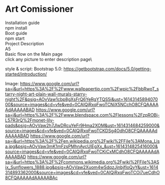 Art Comissioner
====
Installation guide\
	npm install\
Boot guide\
	npm start\
Project Description\
A5\
	Basic flow on the Main page\
	click any picture to enter description page\

style & script:
Bootstrap 5.0: https://getbootstrap.com/docs/5.0/getting-started/introduction/ 

Image:
https://www.google.com/url?sa=i&url=https%3A%2F%2Fwww.wallpapertip.com%2Fwpic%2FbbRwoT_starry-night-art-plain-wall-murals-starry-night%2F&psig=AOvVaw1cbp8gXsFrQ6YeRgYTQS5i&ust=1614314589407000&source=images&cd=vfe&ved=0CAIQjRxqFwoTCNiX5NCchO8CFQAAAAAdAAAAABAD
https://www.google.com/url?sa=i&url=https%3A%2F%2Fwww.blendspace.com%2Flessons%2FzpROBj-L57R3rQ%2Fmonet-lily-pads&psig=AOvVaw2h7JlwDRcuYeFr9Hma2XOM&ust=1614314684259000&source=images&cd=vfe&ved=0CAIQjRxqFwoTCKDSg4OdhO8CFQAAAAAdAAAAABAD
https://www.google.com/url?sa=i&url=https%3A%2F%2Fen.wikipedia.org%2Fwiki%2FFile%3AMona_Lisa.jpg&psig=AOvVaw3mK1mFzsPMhnAycUlEgXx_&ust=1614314825416000&source=images&cd=vfe&ved=0CAIQjRxqFwoTCKiCxMCdhO8CFQAAAAAdAAAAABAD
https://www.google.com/url?sa=i&url=https%3A%2F%2Fcommons.wikimedia.org%2Fwiki%2FFile%3ASix_Sunflowers_1888.jpg&psig=AOvVaw2Xuom4wSdqzJjnbjfIoQvY&ust=1614314893362000&source=images&cd=vfe&ved=0CAIQjRxqFwoTCOi7ueCdhO8CFQAAAAAdAAAAABAc 